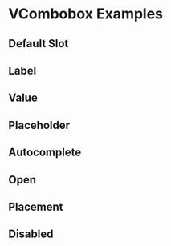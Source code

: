 # VCombobox Examples

## Default Slot

<code-tab visible-overflow>
<template #example>
<DefaultSlotExample />
</template>
<template #code>

```vue
<!--@include: ./components/combobox/DefaultSlotExample.vue -->
```

</template>
</code-tab>

## Label

<code-tab visible-overflow>
<template #example>
<LabelExample />
</template>
<template #code>

```vue
<!--@include: ./components/combobox/LabelExample.vue -->
```

</template>
</code-tab>

## Value

<code-tab visible-overflow>
<template #example>
<ValueExample />
</template>
<template #code>

```vue
<!--@include: ./components/combobox/ValueExample.vue -->
```

</template>
</code-tab>

## Placeholder

<code-tab visible-overflow>
<template #example>
<PlaceholderExample />
</template>
<template #code>

```vue
<!--@include: ./components/combobox/PlaceholderExample.vue -->
```

</template>
</code-tab>

## Autocomplete

<code-tab visible-overflow>
<template #example>
<AutocompleteExample />
</template>
<template #code>

```vue
<!--@include: ./components/combobox/AutocompleteExample.vue -->
```

</template>
</code-tab>

## Open

<code-tab visible-overflow>
<template #example>
<OpenExample/>
</template>
<template #code>

```vue
<!--@include: ./components/combobox/OpenExample.vue -->
```

</template>
</code-tab>

## Placement

<code-tab visible-overflow>
<template #example>
<PlacementExample/>
</template>
<template #code>

```vue
<!--@include: ./components/combobox/PlacementExample.vue -->
```

</template>
</code-tab>

## Disabled

<code-tab visible-overflow>
<template #example>
<DisabledExample />
</template>
<template #code>

```vue
<!--@include: ./components/combobox/DisabledExample.vue -->
```

</template>
</code-tab>

<script setup lang="ts">
import CodeTab from "../custom/CodeTab.vue";
import { defineClientComponent } from 'vitepress';

const DefaultSlotExample = defineClientComponent(() =>  import("./components/combobox/DefaultSlotExample.vue"));
const LabelExample = defineClientComponent(() =>  import("./components/combobox/LabelExample.vue"));
const ValueExample = defineClientComponent(() => import ("./components/combobox/ValueExample.vue"));
const PlaceholderExample = defineClientComponent(() => import("./components/combobox/PlaceholderExample.vue"));
const AutocompleteExample = defineClientComponent(() => import ("./components/combobox/AutocompleteExample.vue"));
const OpenExample = defineClientComponent(() => import ("./components/combobox/OpenExample.vue"));
const DisabledExample = defineClientComponent(() => import("./components/combobox/DisabledExample.vue"));
const PlacementExample = defineClientComponent(() => import("./components/combobox/PlacementExample.vue"));
</script>
